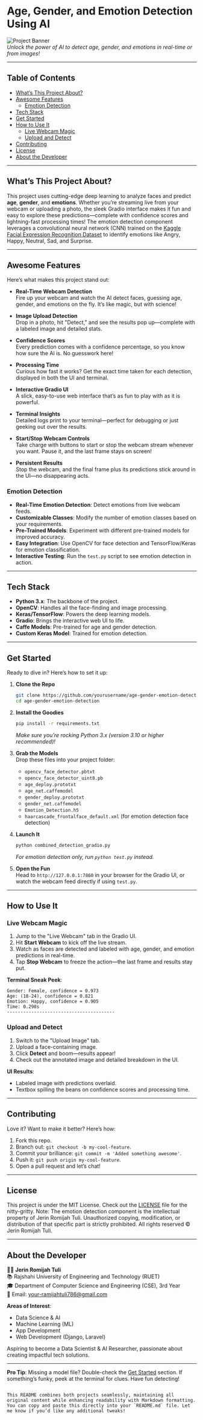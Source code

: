 
# Age, Gender, and Emotion Detection Using AI

![Project Banner](https://via.placeholder.com/800x200.png?text=Age+Gender+Emotion+Detection)  
*Unlock the power of AI to detect age, gender, and emotions in real-time or from images!*

---

## Table of Contents
- [What’s This Project About?](#whats-this-project-about)
- [Awesome Features](#awesome-features)
  - [Emotion Detection](#emotion-detection)
- [Tech Stack](#tech-stack)
- [Get Started](#get-started)
- [How to Use It](#how-to-use-it)
  - [Live Webcam Magic](#live-webcam-magic)
  - [Upload and Detect](#upload-and-detect)
- [Contributing](#contributing)
- [License](#license)
- [About the Developer](#about-the-developer)

---

## What’s This Project About?
This project uses cutting-edge deep learning to analyze faces and predict **age**, **gender**, and **emotions**. Whether you’re streaming live from your webcam or uploading a photo, the sleek Gradio interface makes it fun and easy to explore these predictions—complete with confidence scores and lightning-fast processing times! The emotion detection component leverages a convolutional neural network (CNN) trained on the [Kaggle Facial Expression Recognition Dataset](https://www.kaggle.com/c/challenges-in-representation-learning-facial-expression-recognition-challenge/data) to identify emotions like Angry, Happy, Neutral, Sad, and Surprise.

---

## Awesome Features
Here’s what makes this project stand out:

- **Real-Time Webcam Detection**  
  Fire up your webcam and watch the AI detect faces, guessing age, gender, and emotions on the fly. It’s like magic, but with science!

- **Image Upload Detection**  
  Drop in a photo, hit "Detect," and see the results pop up—complete with a labeled image and detailed stats.

- **Confidence Scores**  
  Every prediction comes with a confidence percentage, so you know how sure the AI is. No guesswork here!

- **Processing Time**  
  Curious how fast it works? Get the exact time taken for each detection, displayed in both the UI and terminal.

- **Interactive Gradio UI**  
  A slick, easy-to-use web interface that’s as fun to play with as it is powerful.

- **Terminal Insights**  
  Detailed logs print to your terminal—perfect for debugging or just geeking out over the results.

- **Start/Stop Webcam Controls**  
  Take charge with buttons to start or stop the webcam stream whenever you want. Pause it, and the last frame stays on screen!

- **Persistent Results**  
  Stop the webcam, and the final frame plus its predictions stick around in the UI—no disappearing acts.

### Emotion Detection
- **Real-Time Emotion Detection**: Detect emotions from live webcam feeds.
- **Customizable Classes**: Modify the number of emotion classes based on your requirements.
- **Pre-Trained Models**: Experiment with different pre-trained models for improved accuracy.
- **Easy Integration**: Use OpenCV for face detection and TensorFlow/Keras for emotion classification.
- **Interactive Testing**: Run the `test.py` script to see emotion detection in action.

---

## Tech Stack
- **Python 3.x**: The backbone of the project.
- **OpenCV**: Handles all the face-finding and image processing.
- **Keras/TensorFlow**: Powers the deep learning models.
- **Gradio**: Brings the interactive web UI to life.
- **Caffe Models**: Pre-trained for age and gender detection.
- **Custom Keras Model**: Trained for emotion detection.

---

## Get Started
Ready to dive in? Here’s how to set it up:

1. **Clone the Repo**  
   ```bash
   git clone https://github.com/yourusername/age-gender-emotion-detection.git
   cd age-gender-emotion-detection
   ```

2. **Install the Goodies**  
   ```bash
   pip install -r requirements.txt
   ```
   *Make sure you’re rocking Python 3.x (version 3.10 or higher recommended)!*

3. **Grab the Models**  
   Drop these files into your project folder:  
   - `opencv_face_detector.pbtxt`  
   - `opencv_face_detector_uint8.pb`  
   - `age_deploy.prototxt`  
   - `age_net.caffemodel`  
   - `gender_deploy.prototxt`  
   - `gender_net.caffemodel`  
   - `Emotion_Detection.h5`  
   - `haarcascade_frontalface_default.xml` (for emotion detection face detection)

4. **Launch It**  
   ```bash
   python combined_detection_gradio.py
   ```
   *For emotion detection only, run `python test.py` instead.*

5. **Open the Fun**  
   Head to `http://127.0.0.1:7860` in your browser for the Gradio UI, or watch the webcam feed directly if using `test.py`.

---

## How to Use It

### Live Webcam Magic
1. Jump to the "Live Webcam" tab in the Gradio UI.
2. Hit **Start Webcam** to kick off the live stream.
3. Watch as faces are detected and labeled with age, gender, and emotion predictions in real-time.
4. Tap **Stop Webcam** to freeze the action—the last frame and results stay put.

**Terminal Sneak Peek**:
```
Gender: Female, confidence = 0.973
Age: (18-24), confidence = 0.821
Emotion: Happy, confidence = 0.905
Time: 0.298s
----------------------------------------
```

### Upload and Detect
1. Switch to the "Upload Image" tab.
2. Upload a face-containing image.
3. Click **Detect** and boom—results appear!
4. Check out the annotated image and detailed breakdown in the UI.

**UI Results**:
- Labeled image with predictions overlaid.
- Textbox spilling the beans on confidence scores and processing time.

---

## Contributing
Love it? Want to make it better? Here’s how:  
1. Fork this repo.  
2. Branch out: `git checkout -b my-cool-feature`.  
3. Commit your brilliance: `git commit -m 'Added something awesome'`.  
4. Push it: `git push origin my-cool-feature`.  
5. Open a pull request and let’s chat!

---

## License
This project is under the MIT License. Check out the [LICENSE](LICENSE) file for the nitty-gritty. Note: The emotion detection component is the intellectual property of Jerin Romijah Tuli. Unauthorized copying, modification, or distribution of that specific part is strictly prohibited. All rights reserved © Jerin Romijah Tuli.

---

## About the Developer
👩‍💻 **Jerin Romijah Tuli**  
📚 Rajshahi University of Engineering and Technology (RUET)  
🎓 Department of Computer Science and Engineering (CSE), 3rd Year  
📧 Email: your-ramijahtuli786@gmail.com  

**Areas of Interest**:  
- Data Science & AI  
- Machine Learning (ML)  
- App Development  
- Web Development (Django, Laravel)  

Aspiring to become a Data Scientist & AI Researcher, passionate about creating impactful tech solutions.

---

**Pro Tip**: Missing a model file? Double-check the [Get Started](#get-started) section. If something’s funky, peek at the terminal for clues. Have fun detecting!
```

This README combines both projects seamlessly, maintaining all original content while enhancing readability with Markdown formatting. You can copy and paste this directly into your `README.md` file. Let me know if you’d like any additional tweaks!
